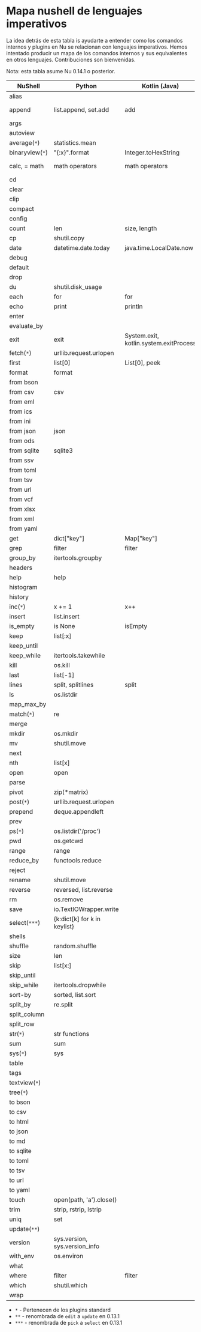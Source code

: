 # Mapa nushell de lenguajes imperativos

La idea detrás de esta tabla is ayudarte a entender como los comandos internos y plugins en Nu se relacionan con lenguajes imperativos. Hemos intentado producir un mapa de los comandos internos y sus equivalentes en otros lenguajes. Contribuciones son bienvenidas.

Nota: esta tabla asume Nu 0.14.1 o posterior.


| NuShell                | Python                        | Kotlin (Java)                                        | C++                                        | Rust                                            |
| ---------------------- | ----------------------------- | ---------------------------------------------------- | ------------------------------------------ | ----------------------------------------------- |
| alias                  |                               |                                                      |                                            |                                                 |
| append                 | list.append, set.add          | add                                                  | push_back, emplace_back                    | push, push_back                                 |
| args                   |                               |                                                      |                                            |                                                 |
| autoview               |                               |                                                      |                                            |                                                 |
| average(`*`)           | statistics.mean               |                                                      |                                            |                                                 |
| binaryview(`*`)        | \"{:x}\".format               | Integer.toHexString                                  |                                            |                                                 |
| calc, = math           | math operators                | math operators                                       | math operators                             | math operators                                  |
| cd                     |                               |                                                      |                                            |                                                 |
| clear                  |                               |                                                      |                                            |                                                 |
| clip                   |                               |                                                      |                                            |                                                 |
| compact                |                               |                                                      |                                            |                                                 |
| config                 |                               |                                                      |                                            |                                                 |
| count                  | len                           | size, length                                         | length                                     | len                                             |
| cp                     | shutil.copy                   |                                                      |                                            |                                                 |
| date                   | datetime.date.today           | java.time.LocalDate.now                              |                                            |                                                 |
| debug                  |                               |                                                      |                                            |                                                 |
| default                |                               |                                                      |                                            |                                                 |
| drop                   |                               |                                                      |                                            |                                                 |
| du                     | shutil.disk_usage             |                                                      |                                            |                                                 |
| each                   | for                           | for                                                  | for                                        | for                                             |
| echo                   | print                         | println                                              | printf                                     | println!                                        |
| enter                  |                               |                                                      |                                            |                                                 |
| evaluate_by            |                               |                                                      |                                            |                                                 |
| exit                   | exit                          | System.exit, kotlin.system.exitProcess               | exit                                       | exit                                            |
| fetch(`*`)             | urllib.request.urlopen        |                                                      |                                            |                                                 |
| first                  | list[0]                       | List[0], peek                                        | vector[0], top                             | vec[0]                                          |
| format                 | format                        |                                                      |                                            |                                                 |
| from bson              |                               |                                                      |                                            |                                                 |
| from csv               | csv                           |                                                      |                                            |                                                 |
| from eml               |                               |                                                      |                                            |                                                 |
| from ics               |                               |                                                      |                                            |                                                 |
| from ini               |                               |                                                      |                                            |                                                 |
| from json              | json                          |                                                      |                                            |                                                 |
| from ods               |                               |                                                      |                                            |                                                 |
| from sqlite            | sqlite3                       |                                                      |                                            |                                                 |
| from ssv               |                               |                                                      |                                            |                                                 |
| from toml              |                               |                                                      |                                            |                                                 |
| from tsv               |                               |                                                      |                                            |                                                 |
| from url               |                               |                                                      |                                            |                                                 |
| from vcf               |                               |                                                      |                                            |                                                 |
| from xlsx              |                               |                                                      |                                            |                                                 |
| from xml               |                               |                                                      |                                            |                                                 |
| from yaml              |                               |                                                      |                                            |                                                 |
| get                    | dict[\"key\"]                 | Map[\"key\"]                                         | map[\"key\"]                               |                                                 |
| grep                   | filter                        | filter                                               | filter                                     | filter                                          |
| group_by               | itertools.groupby             |                                                      |                                            |                                                 |
| headers                |                               |                                                      |                                            |                                                 |
| help                   | help                          |                                                      |                                            |                                                 |
| histogram              |                               |                                                      |                                            |                                                 |
| history                |                               |                                                      |                                            |                                                 |
| inc(`*`)               | x += 1                        | x++                                                  | x++                                        | += 1                                            |
| insert                 | list.insert                   |                                                      |                                            |                                                 |
| is_empty               | is None                       | isEmpty                                              | empty                                      |                                                 |
| keep                   | list[:x]                      |                                                      |                                            |                                                 |
| keep_until             |                               |                                                      |                                            |                                                 |
| keep_while             | itertools.takewhile           |                                                      |                                            |                                                 |
| kill                   | os.kill                       |                                                      |                                            |                                                 |
| last                   | list[-1]                      |                                                      |                                            |                                                 |
| lines                  | split, splitlines             | split                                                | views::split                               |                                                 |
| ls                     | os.listdir                    |                                                      |                                            |                                                 |
| map_max_by             |                               |                                                      |                                            |                                                 |
| match(`*`)             | re                            |                                                      |                                            |                                                 |
| merge                  |                               |                                                      |                                            |                                                 |
| mkdir                  | os.mkdir                      |                                                      |                                            |                                                 |
| mv                     | shutil.move                   |                                                      |                                            |                                                 |
| next                   |                               |                                                      |                                            |                                                 |
| nth                    | list[x]                       |                                                      |                                            |                                                 |
| open                   | open                          |                                                      |                                            |                                                 |
| parse                  |                               |                                                      |                                            |                                                 |
| pivot                  | zip(*matrix)                  |                                                      |                                            |                                                 |
| post(`*`)              | urllib.request.urlopen        |                                                      |                                            |                                                 |
| prepend                | deque.appendleft              |                                                      |                                            |                                                 |
| prev                   |                               |                                                      |                                            |                                                 |
| ps(`*`)                | os.listdir('/proc')           |                                                      |                                            |                                                 |
| pwd                    | os.getcwd                     |                                                      |                                            |                                                 |
| range                  | range                         |                                                      |                                            |                                                 |
| reduce_by              | functools.reduce              |                                                      |                                            |                                                 |
| reject                 |                               |                                                      |                                            |                                                 |
| rename                 | shutil.move                   |                                                      |                                            |                                                 |
| reverse                | reversed, list.reverse        |                                                      |                                            |                                                 |
| rm                     | os.remove                     |                                                      |                                            |                                                 |
| save                   | io.TextIOWrapper.write        |                                                      |                                            |                                                 |
| select(`***`)          | {k:dict[k] for k in keylist}  |                                                      |                                            |                                                 |
| shells                 |                               |                                                      |                                            |                                                 |
| shuffle                | random.shuffle                |                                                      |                                            |                                                 |
| size                   | len                           |                                                      |                                            |                                                 |
| skip                   | list[x:]                      |                                                      |                                            |                                                 |
| skip_until             |                               |                                                      |                                            |                                                 |
| skip_while             | itertools.dropwhile           |                                                      |                                            |                                                 |
| sort-by                | sorted, list.sort             |                                                      |                                            |                                                 |
| split_by               | re.split                      |                                                      |                                            |                                                 |
| split_column           |                               |                                                      |                                            |                                                 |
| split_row              |                               |                                                      |                                            |                                                 |
| str(`*`)               | str functions                 |                                                      |                                            |                                                 |
| sum                    | sum                           |                                                      |                                            |                                                 |
| sys(`*`)               | sys                           |                                                      |                                            |                                                 |
| table                  |                               |                                                      |                                            |                                                 |
| tags                   |                               |                                                      |                                            |                                                 |
| textview(`*`)          |                               |                                                      |                                            |                                                 |
| tree(`*`)              |                               |                                                      |                                            |                                                 |
| to bson                |                               |                                                      |                                            |                                                 |
| to csv                 |                               |                                                      |                                            |                                                 |
| to html                |                               |                                                      |                                            |                                                 |
| to json                |                               |                                                      |                                            |                                                 |
| to md                  |                               |                                                      |                                            |                                                 |
| to sqlite              |                               |                                                      |                                            |                                                 |
| to toml                |                               |                                                      |                                            |                                                 |
| to tsv                 |                               |                                                      |                                            |                                                 |
| to url                 |                               |                                                      |                                            |                                                 |
| to yaml                |                               |                                                      |                                            |                                                 |
| touch                  | open(path, 'a').close()       |                                                      |                                            |                                                 |
| trim                   | strip, rstrip, lstrip         |                                                      |                                            |                                                 |
| uniq                   | set                           |                                                      |                                            |                                                 |
| update(`**`)           |                               |                                                      |                                            |                                                 |
| version                | sys.version, sys.version_info |                                                      |                                            |                                                 |
| with_env               | os.environ                    |                                                      |                                            |                                                 |
| what                   |                               |                                                      |                                            |                                                 |
| where                  | filter                        | filter                                               | filter                                     | filter                                          |
| which                  | shutil.which                  |                                                      |                                            |                                                 |
| wrap                   |                               |                                                      |                                            |                                                 |

* `*` - Pertenecen de los plugins standard
* `**` - renombrada de `edit` a `update` en 0.13.1
* `***` - renombrada de `pick` a `select` en 0.13.1
